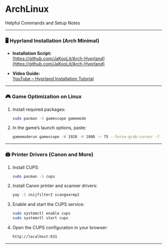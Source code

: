 # ArchLinux  
Helpful Commands and Setup Notes

---

### 🖥️ Hyprland Installation (Arch Minimal)

- **Installation Script:**  
  [https://github.com/JaKooLit/Arch-Hyprland](https://github.com/JaKooLit/Arch-Hyprland)

- **Video Guide:**  
  [YouTube – Hyprland Installation Tutorial](https://www.youtube.com/watch?v=lR7EtbVYWuc&t=540s)

---

### 🎮 Game Optimization on Linux

1. Install required packages:
   ```bash
   sudo pacman -S gamescope gamemode

2. In the game’s launch options, paste:
   ```bash
   gamemoderun gamescope -W 1920 -H 1080 -r 75 --force-grab-cursor -f -- %command%

---

### 🖨️ Printer Drivers (Canon and More)

1. Install CUPS:
   ```bash
   sudo pacman -S cups
2. Install Canon printer and scanner drivers:
   ```bash
   yay -S cnijfilter2 scangearmp2
3. Enable and start the CUPS service:
   ```bash
   sudo systemctl enable cups
   sudo systemctl start cups
4. Open the CUPS configuration in your browser:
   ```bash
   http://localhost:631

---
